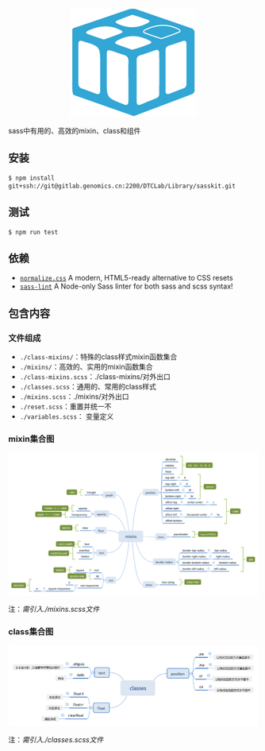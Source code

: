 <p align="center">
  <img src="./docs/logo.png"/>
</p>

sass中有用的、高效的mixin、class和组件

## 安装

```shell
$ npm install git+ssh://git@gitlab.genomics.cn:2200/DTCLab/Library/sasskit.git
```

## 测试

```shell
$ npm run test
```

## 依赖

- [`normalize.css`](http://necolas.github.io/normalize.css/) A modern, HTML5-ready alternative to CSS resets
- [`sass-lint`](https://github.com/sasstools/sass-lint) A Node-only Sass linter for both sass and scss syntax!


## 包含内容


### 文件组成

- `./class-mixins/`：特殊的class样式mixin函数集合
- `./mixins/`：高效的、实用的mixin函数集合
- `./class-mixins.scss`：./class-mixins/对外出口
- `./classes.scss`：通用的、常用的class样式
- `./mixins.scss`：./mixins/对外出口
- `./reset.scss`：重置并统一不
- `./variables.scss`： 变量定义


### mixin集合图

![](./docs/images/mixins.png)

注：*需引入./mixins.scss文件*


### class集合图

![](./docs/images/classes.png)

注：*需引入./classes.scss文件*
